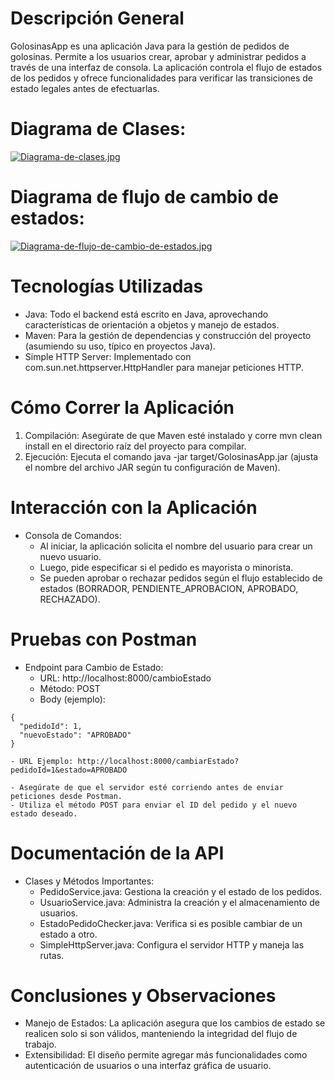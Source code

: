 

# Descripción General
GolosinasApp es una aplicación Java para la gestión de pedidos de golosinas. Permite a los usuarios crear, aprobar y administrar pedidos a través de una interfaz de consola. La aplicación controla el flujo de estados de los pedidos y ofrece funcionalidades para verificar las transiciones de estado legales antes de efectuarlas.

# Diagrama de Clases:

[![Diagrama-de-clases.jpg](https://i.postimg.cc/2jBYc84d/Diagrama-de-clases.jpg)](https://postimg.cc/14Pb4S74)

# Diagrama de flujo de cambio de estados:

[![Diagrama-de-flujo-de-cambio-de-estados.jpg](https://i.postimg.cc/gkFWfFDC/Diagrama-de-flujo-de-cambio-de-estados.jpg)](https://postimg.cc/QVbwTzvm)

# Tecnologías Utilizadas
- Java: Todo el backend está escrito en Java, aprovechando características de orientación a objetos y manejo de estados.
- Maven: Para la gestión de dependencias y construcción del proyecto (asumiendo su uso, típico en proyectos Java).
- Simple HTTP Server: Implementado con com.sun.net.httpserver.HttpHandler para manejar peticiones HTTP.

# Cómo Correr la Aplicación
1. Compilación: Asegúrate de que Maven esté instalado y corre mvn clean install en el directorio raíz del proyecto para compilar.
2. Ejecución: Ejecuta el comando java -jar target/GolosinasApp.jar (ajusta el nombre del archivo JAR según tu configuración de Maven).

# Interacción con la Aplicación
* Consola de Comandos:
    - Al iniciar, la aplicación solicita el nombre del usuario para crear un nuevo usuario.
    - Luego, pide especificar si el pedido es mayorista o minorista.
    - Se pueden aprobar o rechazar pedidos según el flujo establecido de estados (BORRADOR, PENDIENTE_APROBACION, APROBADO, RECHAZADO).



# Pruebas con Postman
* Endpoint para Cambio de Estado:
    - URL: http://localhost:8000/cambioEstado
    - Método: POST
    - Body (ejemplo):

```
{
  "pedidoId": 1,
  "nuevoEstado": "APROBADO"
}
```

    - URL Ejemplo: http://localhost:8000/cambiarEstado?pedidoId=1&estado=APROBADO
    
    - Asegúrate de que el servidor esté corriendo antes de enviar peticiones desde Postman.
    - Utiliza el método POST para enviar el ID del pedido y el nuevo estado deseado.

# Documentación de la API
* Clases y Métodos Importantes:
    - PedidoService.java: Gestiona la creación y el estado de los pedidos.
    - UsuarioService.java: Administra la creación y el almacenamiento de usuarios.
    - EstadoPedidoChecker.java: Verifica si es posible cambiar de un estado a otro.
    - SimpleHttpServer.java: Configura el servidor HTTP y maneja las rutas.

# Conclusiones y Observaciones
* Manejo de Estados: La aplicación asegura que los cambios de estado se realicen solo si son válidos, manteniendo la integridad del flujo de trabajo.
* Extensibilidad: El diseño permite agregar más funcionalidades como autenticación de usuarios o una interfaz gráfica de usuario.
